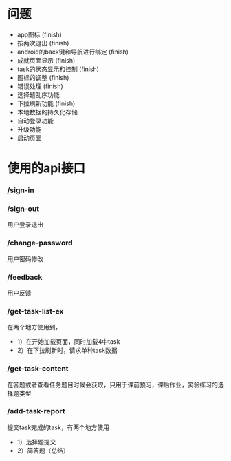 # 问题
- app图标 (finish)
- 按两次退出 (finish)
- android的back键和导航进行绑定 (finish)
- 成就页面显示 (finish)
- task的状态显示和控制 (finish)
- 图标的调整 (finish)
- 错误处理 (finish)
- 选择题乱序功能 
- 下拉刷新功能 (finish)
- 本地数据的持久化存储
- 自动登录功能
- 升级功能
- 启动页面

# 使用的api接口
### /sign-in
### /sign-out
用户登录退出

### /change-password
用户密码修改

### /feedback
用户反馈

### /get-task-list-ex
在两个地方使用到，
- 1）在开始加载页面，同时加载4中task 
- 2）在下拉刷新时，请求单种task数据


### /get-task-content
在答题或者查看任务题目时候会获取，只用于课前预习，课后作业，实验练习的选择题类型

### /add-task-report
提交task完成的task，有两个地方使用
- 1）选择题提交
- 2）简答题（总结）
